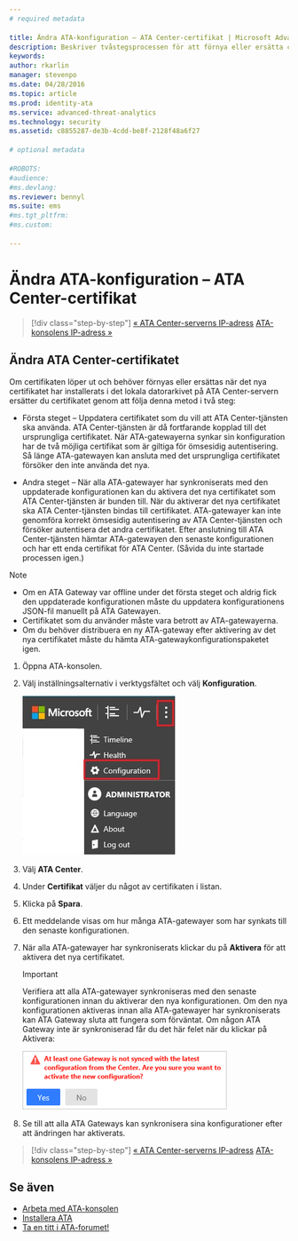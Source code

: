 ```yaml
---
# required metadata

title: Ändra ATA-konfiguration – ATA Center-certifikat | Microsoft Advanced Threat Analytics
description: Beskriver tvåstegsprocessen för att förnya eller ersätta certifikatet i det lokala datorarkivet på ATA Center-servern. 
keywords:
author: rkarlin
manager: stevenpo
ms.date: 04/28/2016
ms.topic: article
ms.prod: identity-ata
ms.service: advanced-threat-analytics
ms.technology: security
ms.assetid: c8855287-de3b-4cdd-be8f-2128f48a6f27

# optional metadata

#ROBOTS:
#audience:
#ms.devlang:
ms.reviewer: bennyl
ms.suite: ems
#ms.tgt_pltfrm:
#ms.custom:

---
```


# Ändra ATA-konfiguration – ATA Center-certifikat

>[!div class="step-by-step"]
[« ATA Center-serverns IP-adress](modifying-ata-config-centerip.md)
[ATA-konsolens IP-adress »](modifying-ata-config-consoleip.md)

## Ändra ATA Center-certifikatet
Om certifikaten löper ut och behöver förnyas eller ersättas när det nya certifikatet har installerats i det lokala datorarkivet på ATA Center-servern ersätter du certifikatet genom att följa denna metod i två steg:

-   Första steget – Uppdatera certifikatet som du vill att ATA Center-tjänsten ska använda. ATA Center-tjänsten är då fortfarande kopplad till det ursprungliga certifikatet. När ATA-gatewayerna synkar sin konfiguration har de två möjliga certifikat som är giltiga för ömsesidig autentisering. Så länge ATA-gatewayen kan ansluta med det ursprungliga certifikatet försöker den inte använda det nya.

-   Andra steget – När alla ATA-gatewayer har synkroniserats med den uppdaterade konfigurationen kan du aktivera det nya certifikatet som ATA Center-tjänsten är bunden till. När du aktiverar det nya certifikatet ska ATA Center-tjänsten bindas till certifikatet. ATA-gatewayer kan inte genomföra korrekt ömsesidig autentisering av ATA Center-tjänsten och försöker autentisera det andra certifikatet. Efter anslutning till ATA Center-tjänsten hämtar ATA-gatewayen den senaste konfigurationen och har ett enda certifikat för ATA Center. (Såvida du inte startade processen igen.)

> [!NOTE]
> -   Om en ATA Gateway var offline under det första steget och aldrig fick den uppdaterade konfigurationen måste du uppdatera konfigurationens JSON-fil manuellt på ATA Gatewayen.
> -   Certifikatet som du använder måste vara betrott av ATA-gatewayerna.
> -   Om du behöver distribuera en ny ATA-gateway efter aktivering av det nya certifikatet måste du hämta ATA-gatewaykonfigurationspaketet igen.

1.  Öppna ATA-konsolen.

2.  Välj inställningsalternativ i verktygsfältet och välj **Konfiguration**.

    ![Ikon för ATA-konfigurationsinställningar](media/ATA-config-icon.JPG)

3.  Välj **ATA Center**.

4.  Under **Certifikat** väljer du något av certifikaten i listan.

5.  Klicka på **Spara**.

6.  Ett meddelande visas om hur många ATA-gatewayer som har synkats till den senaste konfigurationen.

7.  När alla ATA-gatewayer har synkroniserats klickar du på **Aktivera** för att aktivera det nya certifikatet.
    >[!IMPORTANT]
    >Verifiera att alla ATA-gatewayer synkroniseras med den senaste konfigurationen innan du aktiverar den nya konfigurationen. Om den nya konfigurationen aktiveras innan alla ATA-gatewayer har synkroniserats kan ATA Gateway sluta att fungera som förväntat. Om någon ATA Gateway inte är synkroniserad får du det här felet när du klickar på Aktivera:
    >
    >    ![Synkroniseringsfel för ATA Gateway](media/ataGW-not-synced.png)

8.  Se till att alla ATA Gateways kan synkronisera sina konfigurationer efter att ändringen har aktiverats.

>[!div class="step-by-step"]
[« ATA Center-serverns IP-adress](modifying-ata-config-centerip.md)
[ATA-konsolens IP-adress »](modifying-ata-config-consoleip.md)

## Se även
- [Arbeta med ATA-konsolen](working-with-ata-console.md)
- [Installera ATA](install-ata.md)
- [Ta en titt i ATA-forumet!](https://social.technet.microsoft.com/Forums/security/en-US/home?forum=mata)


<!--HONumber=May16_HO1-->


